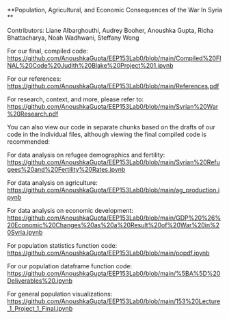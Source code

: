 **Population, Agricultural, and Economic Consequences of the War In Syria
**

Contributors: Liane Albarghouthi, Audrey Booher, Anoushka Gupta, 
Richa Bhattacharya, Noah Wadhwani, Steffany Wong

For our final, compiled code: https://github.com/AnoushkaGupta/EEP153Lab0/blob/main/Compiled%20FINAL%20Code%20Judith%20Blake%20Project%201.ipynb

For our references: https://github.com/AnoushkaGupta/EEP153Lab0/blob/main/References.pdf

For research, context, and more, please refer to: https://github.com/AnoushkaGupta/EEP153Lab0/blob/main/Syrian%20War%20Research.pdf


You can also view our code in separate chunks based on the drafts of our code in the individual files, although viewing the final compiled code is recommended:

For data analysis on refugee demographics and fertility: https://github.com/AnoushkaGupta/EEP153Lab0/blob/main/Syrian%20Refugees%20and%20Fertility%20Rates.ipynb

For data analysis on agriculture: https://github.com/AnoushkaGupta/EEP153Lab0/blob/main/ag_production.ipynb

For data analysis on economic development: https://github.com/AnoushkaGupta/EEP153Lab0/blob/main/GDP%20%26%20Economic%20Changes%20as%20a%20Result%20of%20War%20in%20Syria.ipynb

For population statistics function code: https://github.com/AnoushkaGupta/EEP153Lab0/blob/main/popdf.ipynb

For our population dataframe function code: https://github.com/AnoushkaGupta/EEP153Lab0/blob/main/%5BA%5D%20Deliverables%20.ipynb

For general population visualizations: https://github.com/AnoushkaGupta/EEP153Lab0/blob/main/153%20Lecture_1_Project_1_Final.ipynb
